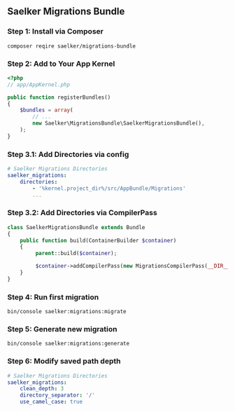 Saelker Migrations Bundle
---

### Step 1: Install via Composer
`composer reqire saelker/migrations-bundle`

### Step 2: Add to Your App Kernel
```php
<?php
// app/AppKernel.php

public function registerBundles()
{
    $bundles = array(
        // ...
        new Saelker\MigrationsBundle\SaelkerMigrationsBundle(),
    );
}
```

### Step 3.1: Add Directories via config

```yaml
# Saelker Migrations Directories
saelker_migrations:
    directories:
        - '%kernel.project_dir%/src/AppBundle/Migrations'
        ...
```

### Step 3.2: Add Directories via CompilerPass

```php
class SaelkerMigrationsBundle extends Bundle
{
    public function build(ContainerBuilder $container)
    {
         parent::build($container);

         $container->addCompilerPass(new MigrationsCompilerPass(__DIR__ . "/Migrations"));
    }
}

```

### Step 4: Run first migration
```command
bin/console saelker:migrations:migrate
```

### Step 5: Generate new migration
```command
bin/console saelker:migrations:generate
```
### Step 6: Modify saved path depth
```yaml
# Saelker Migrations Directories
saelker_migrations:
    clean_depth: 3
    directory_separator: '/'
    use_camel_case: true
```

